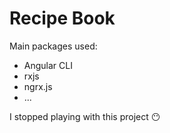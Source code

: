 # Recipe Book

Main packages used:
* Angular CLI
* rxjs
* ngrx.js
* ...

I stopped playing with this project :no_mouth:
